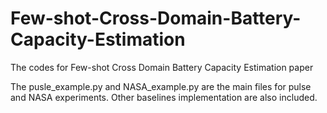 # Few-shot-Cross-Domain-Battery-Capacity-Estimation
The codes for Few-shot Cross Domain Battery Capacity Estimation paper

The pusle_example.py and NASA_example.py are the main files for pulse and NASA experiments.
Other baselines implementation are also included.
